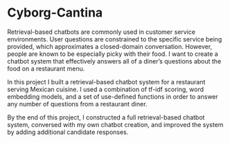 # Cyborg-Cantina

Retrieval-based chatbots are commonly used in customer service environments. User questions are constrained to the specific service being provided, which approximates a closed-domain conversation. However, people are known to be especially picky with their food. I want to create a chatbot system that effectively answers all of a diner’s questions about the food on a restaurant menu.

In this project I built a retrieval-based chatbot system for a restaurant serving Mexican cuisine. I used a combination of tf-idf scoring, word embedding models, and a set of use-defined functions in order to answer any number of questions from a restaurant diner.

By the end of this project, I constructed a full retrieval-based chatbot system, conversed with my own chatbot creation, and improved the system by adding additional candidate responses.
